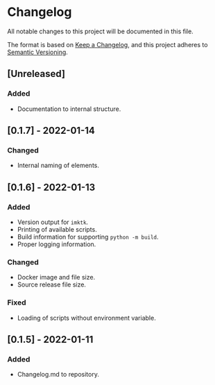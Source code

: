 # Changelog
All notable changes to this project will be documented in this file.

The format is based on [Keep a Changelog](https://keepachangelog.com/en/1.0.0/),
and this project adheres to [Semantic Versioning](https://semver.org/spec/v2.0.0.html).

## [Unreleased]
### Added
- Documentation to internal structure.

## [0.1.7] - 2022-01-14
### Changed
- Internal naming of elements.

## [0.1.6] - 2022-01-13
### Added
- Version output for `imktk`.
- Printing of available scripts.
- Build information for supporting `python -m build`.
- Proper logging information.
### Changed
- Docker image and file size.
- Source release file size.
### Fixed
- Loading of scripts without environment variable.

## [0.1.5] - 2022-01-11
### Added
- Changelog.md to repository.
